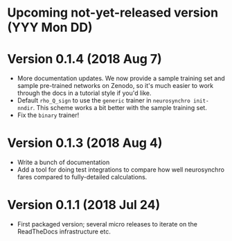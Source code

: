 # Upcoming not-yet-released version (YYY Mon DD)

# Version 0.1.4 (2018 Aug 7)

- More documentation updates. We now provide a sample training set and sample
  pre-trained networks on Zenodo, so it's much easier to work through the docs
  in a tutorial style if you'd like.
- Default `rho_Q_sign` to use the `generic` trainer in `neurosynchro
  init-nndir`. This scheme works a bit better with the sample training set.
- Fix the `binary` trainer!

# Version 0.1.3 (2018 Aug 4)

- Write a bunch of documentation
- Add a tool for doing test integrations to compare how well neurosynchro
  fares compared to fully-detailed calculations.

# Version 0.1.1 (2018 Jul 24)

- First packaged version; several micro releases to iterate on the ReadTheDocs
  infrastructure etc.
